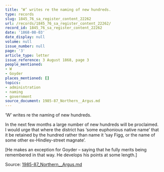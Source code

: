 ```yaml
---
title: ‘W’ writes re the naming of new hundreds.
type: records
slug: 1845_76_sa_register_content_22262
url: /records/1845_76_sa_register_content_22262/
record_id: 1845_76_sa_register_content_22262
date: '1868-08-03'
date_display: null
volume: null
issue_number: null
page: '3'
article_type: letter
issue_reference: 3 August 1868, page 3
people_mentioned:
- W
- Goyder
places_mentioned: []
topics:
- administration
- naming
- government
source_document: 1985-87_Northern__Argus.md
---
```


‘W’ writes re the naming of new hundreds.

In the next few months a large number of new hundreds will be proclaimed.  I would urge that where the district has ‘some euphonious native name’ that it be retained by the hundred rather than name it ‘say Figg, or the name of some other ex-Hindley-street magnate’.

[He makes an exception for Goyder – saying that he fully merits being remembered in that way.  He develops his points at some length.]

Source: [1985-87_Northern__Argus.md](/downloads/markdown/1985-87_Northern__Argus.md)
